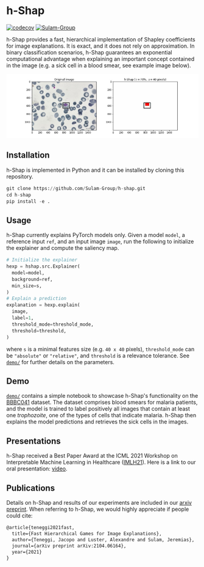 # h-Shap

[![codecov](https://codecov.io/gh/Sulam-Group/h-shap/branch/circleci-setup/graph/badge.svg?token=BTDZGRL8FK)](https://codecov.io/gh/Sulam-Group/h-shap)
[![Sulam-Group](https://circleci.com/gh/Sulam-Group/h-shap.svg?style=shield&circle-token=6570e24862d00e6ab61a24ffc93b4317fc50f262)](https://circleci.com/gh/Sulam-Group/h-shap)

h-Shap provides a fast, hierarchical implementation of Shapley coefficients for image explanations. It is exact, and it does not rely on approximation. In binary classification scenarios, h-Shap guarantees an exponential computational advantage when explaining an important concept contained in the image (e.g. a sick cell in a blood smear, see example image below).

![Explanation example](./demo/explanations/2ac343e4-c889-47c1-8fe2-461b626def76.jpg)

## Installation

h-Shap is implemented in Python and it can be installed by cloning this repository.

```python
git clone https://github.com/Sulam-Group/h-shap.git
cd h-shap
pip install -e .
```

## Usage

h-Shap currently explains PyTorch models only. Given a model `model`, a reference input `ref`, and an input image `image`, run the following to initialize the explainer and compute the saliency map.

```python
# Initialize the explainer
hexp = hshap.src.Explainer(
  model=model, 
  background=ref, 
  min_size=s,
)
# Explain a prediction
explanation = hexp.explain(
  image,
  label=1,
  threshold_mode=threshold_mode,
  threshold=threshold,
)
```

where `s` is a minimal features size (e.g. `40 x 40` pixels), `threshold_mode` can be `"absolute"` or `"relative"`, and `threshold` is a relevance tolerance. See [`demo/`](https://github.com/Sulam-Group/h-shap/tree/master/demo) for further details on the parameters.

## Demo

[`demo/`](https://github.com/Sulam-Group/h-shap/tree/master/demo) contains a simple notebook to showcase h-Shap's functionality on the [BBBC041](https://bbbc.broadinstitute.org/BBBC041) dataset. The dataset comprises blood smears for malaria patients, and the model is trained to label positively all images that contain at least one _trophozoite_, one of the types of cells that indicate malaria. h-Shap then explains the model predictions and retrieves the sick cells in the images.

## Presentations

h-Shap received a Best Paper Award at the ICML 2021 Workshop on Interpretable Machine Learning in Healthcare ([IMLH21](https://sites.google.com/view/imlh2021/home)). Here is a link to our oral presentation: [video](https://drive.google.com/file/d/1j0T6uNresC3NAb7HnXv_3UyrLgbKNZd9/view?usp=sharing).

## Publications

Details on h-Shap and results of our experiments are included in our [arxiv preprint](https://arxiv.org/abs/2104.06164). When referring to h-Shap, we would highly appreciate if people could cite:

```text
@article{teneggi2021fast,
  title={Fast Hierarchical Games for Image Explanations},
  author={Teneggi, Jacopo and Luster, Alexandre and Sulam, Jeremias},
  journal={arXiv preprint arXiv:2104.06164},
  year={2021}
}
```
